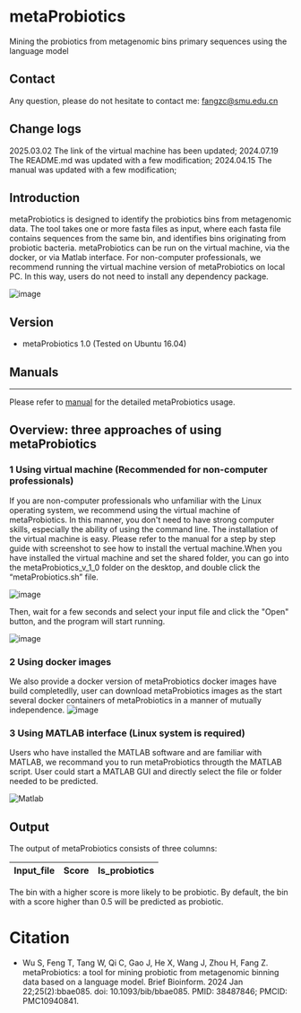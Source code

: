 # metaProbiotics
Mining the probiotics from metagenomic bins primary sequences using the language model

## Contact
Any question, please do not hesitate to contact me: fangzc@smu.edu.cn

## Change logs
2025.03.02 The link of the virtual machine has been updated;
2024.07.19 The README.md was updated with a few modification;
2024.04.15 The manual was updated with a few modification;

## Introduction

metaProbiotics is designed to identify the probiotics bins from metagenomic data. The tool takes one or more fasta files as input, where each fasta file contains sequences from the same bin, and identifies bins originating from probiotic bacteria. metaProbiotics can be run on the virtual machine, via the docker, or via Matlab interface. For non-computer professionals, we recommend running the virtual machine version of metaProbiotics on local PC. In this way, users do not need to install any dependency package.

![image](https://github.com/zhenchengfang/metaProbiotics/assets/48039512/deb1361c-4351-423b-9bc7-e2725ae9275c)


## Version
+ metaProbiotics 1.0 (Tested on Ubuntu 16.04)

## Manuals
------------
Please refer to [manual](https://github.com/zhenchengfang/metaProbiotics/blob/main/metaProbiotics_manual-20250221-revised.pdf) for the detailed metaProbiotics usage.

## Overview: three approaches of using metaProbiotics

### 1 Using virtual machine (Recommended for non-computer professionals)

If you are non-computer professionals who unfamiliar with the Linux operating system, we recommend using the virtual machine of metaProbiotics. In this manner, you don't need to have strong computer skills, especially the ability of using the command line. The installation of the virtual machine is easy. Please refer to the manual for a step by step guide with screenshot to see how to install the vertual machine.When you have installed the virtual machine and set the shared folder, you can go into the metaProbiotics_v_1_0 folder on the desktop, and double click the “metaProbiotics.sh” file.

![image](https://github.com/zhenchengfang/metaProbiotics/assets/48039512/0eed9a33-fc83-4d30-a3ef-608febf52015)



Then, wait for a few seconds and select your input file and click the "Open" button, and the program will start running. 

![image](https://github.com/zhenchengfang/metaProbiotics/assets/48039512/71032c12-ed15-4dad-b0c8-46b7085b68f4)


### 2 Using docker images

We also provide a docker version of metaProbiotics docker images have build completedlly, user can download metaProbiotics images as the start several docker containers of metaProbiotics in a manner of mutually independence.
![image](https://github.com/zhenchengfang/metaProbiotics/assets/48039512/450e1cb7-a0ad-441d-8b1a-33869965835f)

### 3 Using MATLAB interface (Linux system is required)

Users who have installed the MATLAB software and are familiar with MATLAB, we recommand you to run metaProbiotics througth the MATLAB script. User could start a MATLAB GUI and directly select the file or folder needed to be predicted.


![Matlab](https://github.com/zhenchengfang/metaProbiotics/assets/48039512/ee76b5b6-3552-43ce-97f9-64a6cc45a04e)





  


  
## Output

The output of metaProbiotics consists of three columns:

Input_file | Score | Is_probiotics |
---------- | ----- | ------------- |

The bin with a higher score is more likely to be probiotic. By default, the bin with a score higher than 0.5 will be predicted as probiotic.



# Citation
+ Wu S, Feng T, Tang W, Qi C, Gao J, He X, Wang J, Zhou H, Fang Z. metaProbiotics: a tool for mining probiotic from metagenomic binning data based on a language model. Brief Bioinform. 2024 Jan 22;25(2):bbae085. doi: 10.1093/bib/bbae085. PMID: 38487846; PMCID: PMC10940841.



